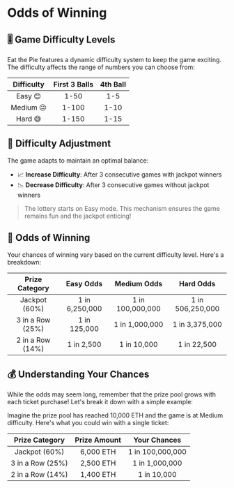 # Odds of Winning

## 🎚️ Game Difficulty Levels

Eat the Pie features a dynamic difficulty system to keep the game exciting. The difficulty affects the range of numbers you can choose from:

| Difficulty | First 3 Balls | 4th Ball |
| :--------: | :-----------: | :------: |
|  Easy 😊   |     1-50      |   1-5    |
| Medium 😐  |     1-100     |   1-10   |
|  Hard 😅   |     1-150     |   1-15   |

## 🔄 Difficulty Adjustment

The game adapts to maintain an optimal balance:

- 📈 **Increase Difficulty**: After 3 consecutive games with jackpot winners
- 📉 **Decrease Difficulty**: After 3 consecutive games without jackpot winners

> The lottery starts on Easy mode. This mechanism ensures the game remains fun and the jackpot enticing!

## 🧮 Odds of Winning

Your chances of winning vary based on the current difficulty level. Here's a breakdown:

|  Prize Category  |   Easy Odds    |   Medium Odds    |    Hard Odds     |
| :--------------: | :------------: | :--------------: | :--------------: |
|  Jackpot (60%)   | 1 in 6,250,000 | 1 in 100,000,000 | 1 in 506,250,000 |
| 3 in a Row (25%) |  1 in 125,000  |  1 in 1,000,000  |  1 in 3,375,000  |
| 2 in a Row (14%) |   1 in 2,500   |   1 in 10,000    |   1 in 22,500    |

## 💰 Understanding Your Chances

While the odds may seem long, remember that the prize pool grows with each ticket purchase! Let's break it down with a simple example:

Imagine the prize pool has reached 10,000 ETH and the game is at Medium difficulty. Here's what you could win with a single ticket:

|  Prize Category  | Prize Amount |   Your Chances   |
| :--------------: | :----------: | :--------------: |
|  Jackpot (60%)   |  6,000 ETH   | 1 in 100,000,000 |
| 3 in a Row (25%) |  2,500 ETH   |  1 in 1,000,000  |
| 2 in a Row (14%) |  1,400 ETH   |   1 in 10,000    |
